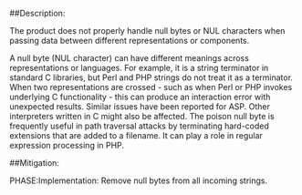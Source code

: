 ##Description:

The product does not properly handle null bytes or NUL characters when passing data between different representations or components.

A null byte (NUL character) can have different meanings across representations or languages. For example, it is a string terminator in standard C libraries, but Perl and PHP strings do not treat it as a terminator. When two representations are crossed - such as when Perl or PHP invokes underlying C functionality - this can produce an interaction error with unexpected results. Similar issues have been reported for ASP. Other interpreters written in C might also be affected. The poison null byte is frequently useful in path traversal attacks by terminating hard-coded extensions that are added to a filename. It can play a role in regular expression processing in PHP.

##Mitigation:


PHASE:Implementation:
Remove null bytes from all incoming strings.

